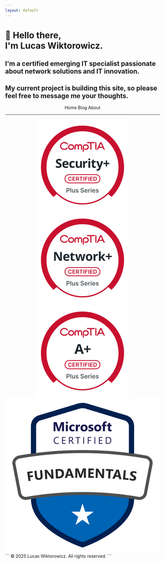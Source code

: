 ```yaml
---
layout: default
---
```


# 👋 Hello there, <br/> I'm Lucas Wiktorowicz.

## I'm a certified emerging IT specialist passionate about network solutions and IT innovation.
## My current project is building this site, so please feel free to message me your thoughts.
<p align="center">
  Home Blog About
</p>

---
<div align="center">
  <img src="./images/logos/Security+-svg.svg?sanitize=true" alt="Logo" class="logo">
  <img src="./images/logos/Network+-svg.svg?sanitize=true" alt="Logo" class="logo">
  <img src="./images/logos/A+-svg.svg?sanitize=true" alt="Logo" class="logo">
  <img src="./images/logos/microsoft-certified-fundamentals-badge.svg?sanitize=true" alt="Logo" class="logo">
</div>
```
  © 2025 Lucas Wiktorowicz. All rights reserved.
```
